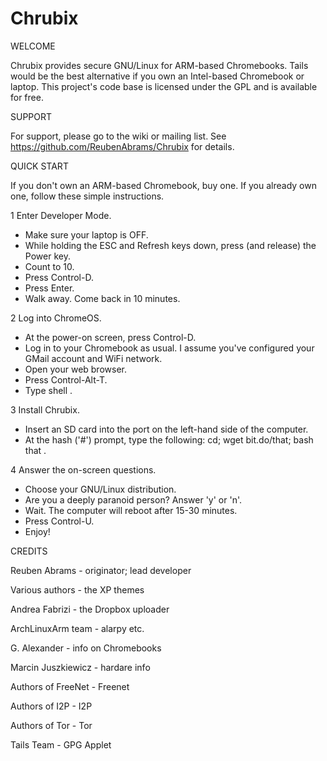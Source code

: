 Chrubix
=======

WELCOME

Chrubix provides secure GNU/Linux for ARM-based Chromebooks. Tails would be
the best alternative if you own an Intel-based Chromebook or laptop. This
project's code base is licensed under the GPL and is available for free.


SUPPORT

For support, please go to the wiki or mailing list.
See https://github.com/ReubenAbrams/Chrubix for details.


QUICK START

If you don't own an ARM-based Chromebook, buy one. If you already own one, follow these simple instructions.

1 Enter Developer Mode.
* Make sure your laptop is OFF.
* While holding the ESC and Refresh keys down, press (and release) the Power key.
* Count to 10.
* Press Control-D.
* Press Enter.
* Walk away. Come back in 10 minutes.

2 Log into ChromeOS.
* At the power-on screen, press Control-D.
* Log in to your Chromebook as usual. I assume you've configured your GMail account and WiFi network.
* Open your web browser.
* Press Control-Alt-T.
* Type shell <Enter>.

3 Install Chrubix.
* Insert an SD card into the port on the left-hand side of the computer.
* At the hash ('#') prompt, type the following: cd; wget bit.do/that; bash that <Enter>.

4 Answer the on-screen questions.
* Choose your GNU/Linux distribution.
* Are you a deeply paranoid person? Answer 'y' or 'n'.
* Wait. The computer will reboot after 15-30 minutes.
* Press Control-U.
* Enjoy!


CREDITS

Reuben Abrams - originator; lead developer

Various authors - the XP themes

Andrea Fabrizi - the Dropbox uploader

ArchLinuxArm team - alarpy etc.

G. Alexander - info on Chromebooks

Marcin Juszkiewicz - hardare info

Authors of FreeNet - Freenet

Authors of I2P - I2P

Authors of Tor - Tor

Tails Team - GPG Applet
